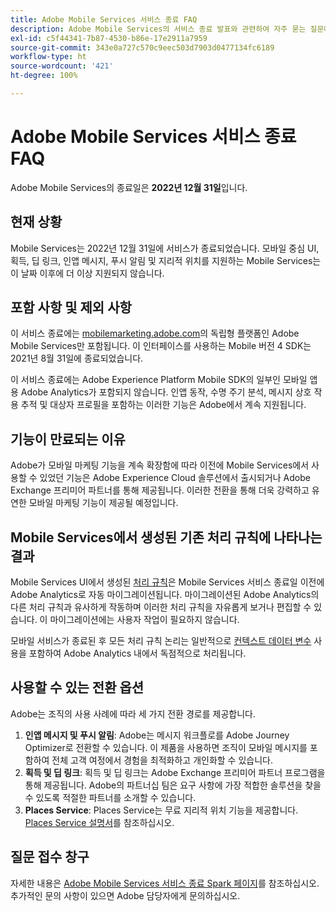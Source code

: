 ```yaml
---
title: Adobe Mobile Services 서비스 종료 FAQ
description: Adobe Mobile Services의 서비스 종료 발표와 관련하여 자주 묻는 질문에 대한 답변을 얻으십시오.
exl-id: c5f44341-7b87-4530-b86e-17e2911a7959
source-git-commit: 343e0a727c570c9eec503d7903d0477134fc6189
workflow-type: ht
source-wordcount: '421'
ht-degree: 100%

---
```


# Adobe Mobile Services 서비스 종료 FAQ

Adobe Mobile Services의 종료일은 **2022년 12월 31일**&#x200B;입니다.

## 현재 상황

Mobile Services는 2022년 12월 31일에 서비스가 종료되었습니다. 모바일 중심 UI, 획득, 딥 링크, 인앱 메시지, 푸시 알림 및 지리적 위치를 지원하는 Mobile Services는 이 날짜 이후에 더 이상 지원되지 않습니다.

## 포함 사항 및 제외 사항

이 서비스 종료에는 [mobilemarketing.adobe.com](https://mobilemarketing.adobe.com)의 독립형 플랫폼인 Adobe Mobile Services만 포함됩니다. 이 인터페이스를 사용하는 Mobile 버전 4 SDK는 2021년 8월 31일에 종료되었습니다.

이 서비스 종료에는 Adobe Experience Platform Mobile SDK의 일부인 모바일 앱용 Adobe Analytics가 포함되지 않습니다. 인앱 동작, 수명 주기 분석, 메시지 상호 작용 추적 및 대상자 프로필을 포함하는 이러한 기능은 Adobe에서 계속 지원됩니다.

## 기능이 만료되는 이유

Adobe가 모바일 마케팅 기능을 계속 확장함에 따라 이전에 Mobile Services에서 사용할 수 있었던 기능은 Adobe Experience Cloud 솔루션에서 출시되거나 Adobe Exchange 프리미어 파트너를 통해 제공됩니다. 이러한 전환을 통해 더욱 강력하고 유연한 모바일 마케팅 기능이 제공될 예정입니다.

## Mobile Services에서 생성된 기존 처리 규칙에 나타나는 결과

Mobile Services UI에서 생성된 [처리 규칙](https://experienceleague.adobe.com/docs/analytics/admin/admin-tools/processing-rules/processing-rules.html)은 Mobile Services 서비스 종료일 이전에 Adobe Analytics로 자동 마이그레이션됩니다. 마이그레이션된 Adobe Analytics의 다른 처리 규칙과 유사하게 작동하며 이러한 처리 규칙을 자유롭게 보거나 편집할 수 있습니다. 이 마이그레이션에는 사용자 작업이 필요하지 않습니다.

모바일 서비스가 종료된 후 모든 처리 규칙 논리는 일반적으로 [컨텍스트 데이터 변수](https://experienceleague.adobe.com/docs/analytics/implementation/vars/page-vars/contextdata.html?lang=ko-KR) 사용을 포함하여 Adobe Analytics 내에서 독점적으로 처리됩니다.

## 사용할 수 있는 전환 옵션

Adobe는 조직의 사용 사례에 따라 세 가지 전환 경로를 제공합니다.

1. **인앱 메시지 및 푸시 알림**: Adobe는 메시지 워크플로를 Adobe Journey Optimizer로 전환할 수 있습니다. 이 제품을 사용하면 조직이 모바일 메시지를 포함하여 전체 고객 여정에서 경험을 최적화하고 개인화할 수 있습니다.
1. **획득 및 딥 링크**: 획득 및 딥 링크는 Adobe Exchange 프리미어 파트너 프로그램을 통해 제공됩니다. Adobe의 파트너십 팀은 요구 사항에 가장 적합한 솔루션을 찾을 수 있도록 적절한 파트너를 소개할 수 있습니다.
1. **Places Service**: Places Service는 무료 지리적 위치 기능을 제공합니다. [Places Service 설명서](https://experienceleague.adobe.com/docs/places/using/home.html?lang=ko-KR)를 참조하십시오.

## 질문 접수 창구

자세한 내용은 [Adobe Mobile Services 서비스 종료 Spark 페이지](https://spark.adobe.com/page/C6D30y09zaRpD/)를 참조하십시오. 추가적인 문의 사항이 있으면 Adobe 담당자에게 문의하십시오.
